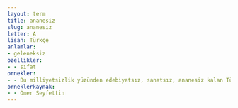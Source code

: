 ```yaml
---
layout: term
title: ananesiz
slug: ananesiz
letter: A
lisan: Türkçe
anlamlar:
- geleneksiz
ozellikler:
- - sıfat
ornekler:
- - Bu milliyetsizlik yüzünden edebiyatsız, sanatsız, ananesiz kalan Türkler, en basit hakikatlere de akıl erdiremiyorlardı.
orneklerkaynak:
- - Ömer Seyfettin
---
```

